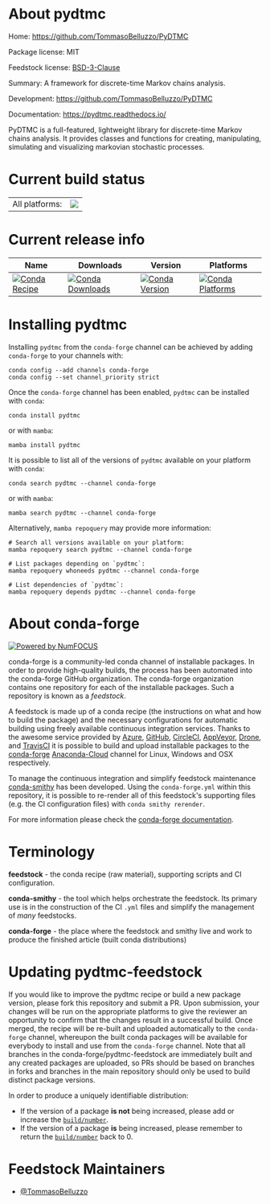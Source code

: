 About pydtmc
============

Home: https://github.com/TommasoBelluzzo/PyDTMC

Package license: MIT

Feedstock license: [BSD-3-Clause](https://github.com/conda-forge/pydtmc-feedstock/blob/main/LICENSE.txt)

Summary: A framework for discrete-time Markov chains analysis.

Development: https://github.com/TommasoBelluzzo/PyDTMC

Documentation: https://pydtmc.readthedocs.io/

PyDTMC is a full-featured, lightweight library for discrete-time Markov chains analysis. It provides classes and functions for creating, manipulating, simulating and visualizing markovian stochastic processes.

Current build status
====================


<table><tr><td>All platforms:</td>
    <td>
      <a href="https://dev.azure.com/conda-forge/feedstock-builds/_build/latest?definitionId=13333&branchName=main">
        <img src="https://dev.azure.com/conda-forge/feedstock-builds/_apis/build/status/pydtmc-feedstock?branchName=main">
      </a>
    </td>
  </tr>
</table>

Current release info
====================

| Name | Downloads | Version | Platforms |
| --- | --- | --- | --- |
| [![Conda Recipe](https://img.shields.io/badge/recipe-pydtmc-green.svg)](https://anaconda.org/conda-forge/pydtmc) | [![Conda Downloads](https://img.shields.io/conda/dn/conda-forge/pydtmc.svg)](https://anaconda.org/conda-forge/pydtmc) | [![Conda Version](https://img.shields.io/conda/vn/conda-forge/pydtmc.svg)](https://anaconda.org/conda-forge/pydtmc) | [![Conda Platforms](https://img.shields.io/conda/pn/conda-forge/pydtmc.svg)](https://anaconda.org/conda-forge/pydtmc) |

Installing pydtmc
=================

Installing `pydtmc` from the `conda-forge` channel can be achieved by adding `conda-forge` to your channels with:

```
conda config --add channels conda-forge
conda config --set channel_priority strict
```

Once the `conda-forge` channel has been enabled, `pydtmc` can be installed with `conda`:

```
conda install pydtmc
```

or with `mamba`:

```
mamba install pydtmc
```

It is possible to list all of the versions of `pydtmc` available on your platform with `conda`:

```
conda search pydtmc --channel conda-forge
```

or with `mamba`:

```
mamba search pydtmc --channel conda-forge
```

Alternatively, `mamba repoquery` may provide more information:

```
# Search all versions available on your platform:
mamba repoquery search pydtmc --channel conda-forge

# List packages depending on `pydtmc`:
mamba repoquery whoneeds pydtmc --channel conda-forge

# List dependencies of `pydtmc`:
mamba repoquery depends pydtmc --channel conda-forge
```


About conda-forge
=================

[![Powered by
NumFOCUS](https://img.shields.io/badge/powered%20by-NumFOCUS-orange.svg?style=flat&colorA=E1523D&colorB=007D8A)](https://numfocus.org)

conda-forge is a community-led conda channel of installable packages.
In order to provide high-quality builds, the process has been automated into the
conda-forge GitHub organization. The conda-forge organization contains one repository
for each of the installable packages. Such a repository is known as a *feedstock*.

A feedstock is made up of a conda recipe (the instructions on what and how to build
the package) and the necessary configurations for automatic building using freely
available continuous integration services. Thanks to the awesome service provided by
[Azure](https://azure.microsoft.com/en-us/services/devops/), [GitHub](https://github.com/),
[CircleCI](https://circleci.com/), [AppVeyor](https://www.appveyor.com/),
[Drone](https://cloud.drone.io/welcome), and [TravisCI](https://travis-ci.com/)
it is possible to build and upload installable packages to the
[conda-forge](https://anaconda.org/conda-forge) [Anaconda-Cloud](https://anaconda.org/)
channel for Linux, Windows and OSX respectively.

To manage the continuous integration and simplify feedstock maintenance
[conda-smithy](https://github.com/conda-forge/conda-smithy) has been developed.
Using the ``conda-forge.yml`` within this repository, it is possible to re-render all of
this feedstock's supporting files (e.g. the CI configuration files) with ``conda smithy rerender``.

For more information please check the [conda-forge documentation](https://conda-forge.org/docs/).

Terminology
===========

**feedstock** - the conda recipe (raw material), supporting scripts and CI configuration.

**conda-smithy** - the tool which helps orchestrate the feedstock.
                   Its primary use is in the construction of the CI ``.yml`` files
                   and simplify the management of *many* feedstocks.

**conda-forge** - the place where the feedstock and smithy live and work to
                  produce the finished article (built conda distributions)


Updating pydtmc-feedstock
=========================

If you would like to improve the pydtmc recipe or build a new
package version, please fork this repository and submit a PR. Upon submission,
your changes will be run on the appropriate platforms to give the reviewer an
opportunity to confirm that the changes result in a successful build. Once
merged, the recipe will be re-built and uploaded automatically to the
`conda-forge` channel, whereupon the built conda packages will be available for
everybody to install and use from the `conda-forge` channel.
Note that all branches in the conda-forge/pydtmc-feedstock are
immediately built and any created packages are uploaded, so PRs should be based
on branches in forks and branches in the main repository should only be used to
build distinct package versions.

In order to produce a uniquely identifiable distribution:
 * If the version of a package **is not** being increased, please add or increase
   the [``build/number``](https://docs.conda.io/projects/conda-build/en/latest/resources/define-metadata.html#build-number-and-string).
 * If the version of a package **is** being increased, please remember to return
   the [``build/number``](https://docs.conda.io/projects/conda-build/en/latest/resources/define-metadata.html#build-number-and-string)
   back to 0.

Feedstock Maintainers
=====================

* [@TommasoBelluzzo](https://github.com/TommasoBelluzzo/)

